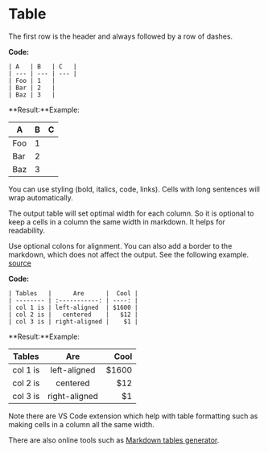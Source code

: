 # Table

The first row is the header and always followed by a row of dashes.

**Code:**

    | A   | B   | C   |
    | --- | --- | --- |
    | Foo | 1   |
    | Bar | 2   |
    | Baz | 3   |

**Result:**Example:

| A   | B   | C   |
| --- | --- | --- |
| Foo | 1   |
| Bar | 2   |
| Baz | 3   |


You can use styling (bold, italics, code, links). Cells with long sentences will wrap automatically.

The output table will set optimal width for each column. So it is optional to keep a cells in a column the same width in markdown. It helps for readability.

Use optional colons for alignment. You can also add a border to the markdown, which does not affect the output. See the following example. [source](https://www.tablesgenerator.com/markdown_tables)


**Code:**

    | Tables   |      Are      |  Cool |
    | -------- | :-----------: | ----: |
    | col 1 is | left-aligned  | $1600 |
    | col 2 is |   centered    |   $12 |
    | col 3 is | right-aligned |    $1 |

**Result:**Example:

| Tables   |      Are      |  Cool |
| -------- | :-----------: | ----: |
| col 1 is | left-aligned  | $1600 |
| col 2 is |   centered    |   $12 |
| col 3 is | right-aligned |    $1 |


Note there are VS Code extension which help with table formatting such as making cells in a column all the same width.

There are also online tools such as [Markdown tables generator](https://www.tablesgenerator.com/markdown_tables).
